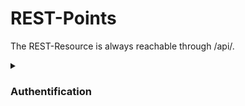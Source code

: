 # REST-Points

The REST-Resource is always reachable through /api/.

<details>
<summary>
    
<h3>Authentification</h3>

</summary

The Authentification is utilized statefull. Meaning, the Server keeps the refference for the authentification of the user. 

#### Is Authenticated

Whether or not you are authenticated can be read by the following path:

```
GET
/api/authenticated

Returns 200 (OK) if authenticated
401 (UNAUTHORIZED) else.
```

#### Registration

```
POST
/api/users/
Request-Body:
{
    "username":"USERNAME",
    "email":"EMAIL@EMAIL.EMAIL",
    "password":"password"
}

Returns 202 (ACCEPTED) if okay
409 (CONFLICT) if the username or email is already persisted.

Example Response (Okay):

{
    "messages":[
        "msg":"OK"
    ]
}
```

After a successfull registration, the user is automatically authenticated. No separate post to login is required.

#### Login

```
POST
/api/users/{id}/authenticated
Request-Body:
{
    "password":"PASSWORD"
}

Returns 202 (ACCEPTED) if okay
208 (ALREADY_REPORTED) if the user already is logged in
406 (NOT_ACCEPTABLE) if either the id is not found or the password is incorrect (to prevent bruteforce).
```

#### Logout

```
DELETE
/api/authenticated

Returns 202 (ACCEPTED) if okay
208 (ALREADY_REPORTED) if the user already is logged out
```

</details>
